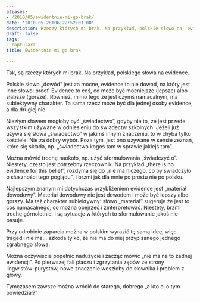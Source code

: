 ```yaml
---
aliases:
- /2010/05/ewidentnie-mi-go-brak/
date: '2010-05-28T06:22:52+01:00'
description: Rzeczy których mi brak. Na przykład, polskie słowo na 'evidence'.
draft: false
tags:
- raptularz
title: Ewidentnie mi go brak

---
```


Tak, są rzeczy których mi brak. Na przykład, polskiego słowa na evidence.

Polskie słowo „dowód” jest za mocne, evidence to nie dowód, na który jest inne
słowo: proof. Evidence to coś, co może być mocniejsze (lepsze) albo słabsze
(gorsze). Również, mimo tego że jest czymś namacalnym, ma subiektywny charakter.
Ta sama rzecz może być dla jednej osoby evidence, a dla drugiej nie.

<!--more-->

Niezłym słowem mogłoby być „świadectwo”, gdyby nie to, że jest przede wszystkim
używane w odniesieniu do świadectw szkolnych. Jeżeli już używa się słowa
„świadectwo” w jakimś innym znaczeniu, to w chyba tylko kościele. Nie za dobry
wybór. Poza tym, jest ono używane w sensie zeznań, które się składa, np.
„świadectwo kogoś tam w sprawie jakiejś tam”.

Można mówić trochę naokoło, np. użyć sformułowania „świadczyć o”. Niestety,
często jest potrzebny rzeczownik. Na przykład „there is no evidence for this
belief”, rozdyma się do „nie ma niczego, co by świadczyło o słuszności tego
poglądu”, i brzmi jak dla mnie po prostu nie po polsku.

Najlepszym znanym mi dotychczas przybliżeniem evidence jest „materiał dowodowy”.
Materiał dowodowy nie jest dowodem i może być lepszy albo gorszy. Ma też
charakter subiektywny: słowo „materiał” sugeruje że jest to coś namacalnego, co
można obejrzeć i zinterpretować. Niestety, brzmi trochę górnolotnie, i są
sytuacje w których to sformułowanie jakoś nie pasuje.

Przy odrobinie zaparcia można w polskim wyrazić tę samą ideę, więc tragedii nie
ma... szkoda tylko, że nie ma do niej przypisanego jednego zgrabnego słowa.

Można oczywiście popełnić nadużycie i zacząć mówić „nie ma na to żadnej
ewidencji”. Po pierwszej fali płaczu i zgrzytania zębów ze strony
lingwistów-purystów, nowe znaczenie weszłoby do słownika i problem z głowy.

Tymczasem zawsze można wrócić do starego, dobrego „a kto ci o tym powiedział?”
